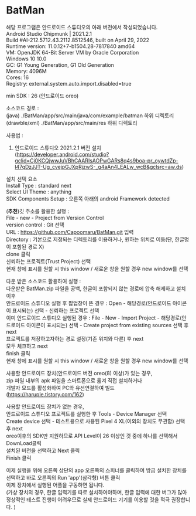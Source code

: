# BatMan
해당 프로그램은 안드로이드 스튜디오의 아래 버전에서 작성되었습니다.  
Android Studio Chipmunk | 2021.2.1  
Build #AI-212.5712.43.2112.8512546, built on April 29, 2022  
Runtime version: 11.0.12+7-b1504.28-7817840 amd64  
VM: OpenJDK 64-Bit Server VM by Oracle Corporation  
Windows 10 10.0  
GC: G1 Young Generation, G1 Old Generation  
Memory: 4096M  
Cores: 16  
Registry: external.system.auto.import.disabled=true  

min SDK : 26 (안드로이드 oreo)  

소스코드 경로 :   
(java) ./BatMan/app/src/main/java/com/example/batman 하위 디렉토리  
(drawble/xml) ./BatMan/app/src/main/res 하위 디렉토리


사용법 :  
1. 안드로이드 스튜디오 2021.2.1 버전 설치(https://developer.android.com/studio?gclid=Cj0KCQjwwJuVBhCAARIsAOPwGARs8q4s9boa-pr_oywtdZp-l47qDzJJT-Ug_cvejpGJXpRjzwS-_g4aAn4LEALw_wcB&gclsrc=aw.ds)  

설치 선택 요소  
Install Type : standard next  
Select UI Theme : anything  
SDK Components Setup : 오른쪽 아래의 android Framework detected   
  

(**추천**)깃 주소를 활용한 실행 :  
File - new - Project from Version Control  
version control : Git 선택  
URL : https://github.com/Capoomaru/BatMan.git 입력  
Directory : 기본으로 지정되는 디렉토리를 이용하거나, 원하는 위치로 이동(단, 한글명이 포함된 경로 X)  
clone 클릭  
신뢰하는 프로젝트(Trust Project) 선택  
현재 창에 표시를 원할 시 this window / 새로운 창을 원할 경우 new window를 선택

  
다운 받은 소스코드 활용하여 실행 :   
다운받은 BatMan.zip 파일을 공백, 한글이 포함되지 않는 경로에 압축 해제하고 설치 이후   
안드로이드 스튜디오 실행 후 팝업창이 뜬 경우 : Open - 해당경로(안드로이드 아이콘이 표시되는) 선택 - 신뢰하는 프로젝트 선택  
이미 안드로이드 스튜디오 실행된 경우 : File - New - Import Project - 해당경로(안드로이드 아이콘이 표시되는) 선택 - Create project from existing sources 선택 후 next  
프로젝트를 저장하고자하는 경로 설정(기존 위치와 다른) 후 next  
모두 체크하고 next  
finish 클릭  
현재 창에 표시를 원할 시 this window / 새로운 창을 원할 경우 new window를 선택  
  
사용할 안드로이드 장치(안드로이드 버전 oreo(8) 이상)가 있는 경우,   
zip 파일 내부의 apk 파일을 스마트폰으로 옮겨 직접 설치하거나  
개발자 모드를 활성화하여 PC와 유선연결하여 빌드(https://haruple.tistory.com/162)  

사용할 안드로이드 장치가 없는 경우,  
안드로이드 스튜디오 프로젝트를 실행한 후 Tools - Device Manager 선택  
Create device 선택 - 테스트용으로 사용된 Pixel 4 XL(이외의 장치도 무관함) 선택 후 next  
oreo이후의 SDK만 지원하므로 API Level이 26 이상인 것 중에 하나를 선택해서 DownLoad클릭  
설치된 버전을 선택하고 Next 클릭  
Finish 클릭  

이제 실행을 위해 오른쪽 상단의 app 오른쪽의 스피너를 클릭하여 방금 설치한 장치를 선택하고 바로 오른쪽의 Run 'app'(삼각형) 버튼 클릭  
이제 장치에서 실행된 어플을 구동하면 됩니다.  
(가상 장치의 경우, 한글 입력기를 따로 설치하여야하며, 한글 입력에 대한 버그가 많아 정상적인 테스트 진행이 어려우므로 실제 안드로이드 기기를 이용할 것을 적극 권장합니다. )  
